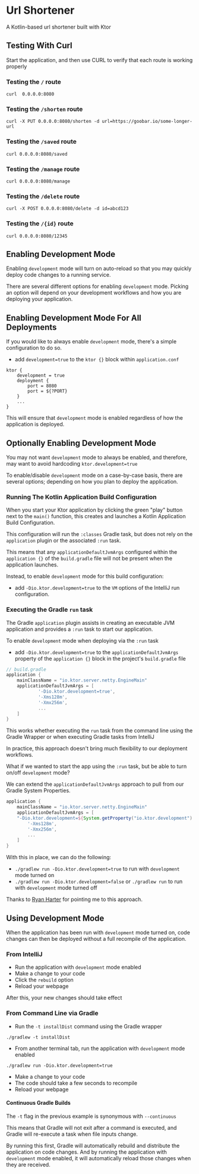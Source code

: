 # Url Shortener
A Kotlin-based url shortener built with Ktor

## Testing With Curl
Start the application, and then use CURL to verify that each route is working properly

### Testing the `/` route
`curl  0.0.0.0:8080`

### Testing the `/shorten` route
```
curl -X PUT 0.0.0.0:8080/shorten -d url=https://goobar.io/some-longer-url
```

### Testing the `/saved` route
`curl 0.0.0.0:8080/saved`

### Testing the `/manage` route
`curl 0.0.0.0:8080/manage`

### Testing the `/delete` route
```
curl -X POST 0.0.0.0:8080/delete -d id=abcd123
```

### Testing the `/{id}` route
`curl 0.0.0.0:8080/12345`


## Enabling Development Mode
Enabling `development` mode will turn on auto-reload so that you may quickly deploy code changes to a running service.

There are several different options for enabling `development` mode.  Picking an option will depend on your development workflows and how you are deploying your application.

## Enabling Development Mode For All Deployments
If you would like to always enable `development` mode, there's a simple configuration to do so.
- add `development=true` to the `ktor {}` block within `application.conf`

```
ktor {
    development = true
    deployment {
        port = 8080
        port = ${?PORT}
    }
    ...
}
```

This will ensure that `development` mode is enabled regardless of how the application is deployed.

## Optionally Enabling Development Mode
You may not want `development` mode to always be enabled, and therefore, may want to avoid hardcoding `ktor.development=true` 

To enable/disable `development` mode on a case-by-case basis, there are several options; depending on how you plan to deploy the application.

### Running The Kotlin Application Build Configuration
When you start your Ktor application by clicking the green "play" button next to the `main()` function, this creates and launches a Kotlin Application Build Configuration.

This configuration will run the `:classes` Gradle task, but does not rely on the `application` plugin or the associated `:run` task.

This means that any `applicationDefaultJvmArgs` configured within the `application {}` of the `build.gradle` file will not be present when the application launches.

Instead, to enable `development` mode for this build configuration:

-  add `-Dio.ktor.development=true` to the `VM` options of the IntelliJ run configuration.


### Executing the Gradle `run` task
The Gradle `application` plugin assists in creating an executable JVM application and provides a `:run` task to start our application.

To enable `development` mode when deploying via the `:run` task
- add `-Dio.ktor.development=true` to the `applicationDefaultJvmArgs` property of the `application {}` block in the project's `build.gradle` file

```groovy
// build.gradle
application {
    mainClassName = "io.ktor.server.netty.EngineMain"
    applicationDefaultJvmArgs = [
            '-Dio.ktor.development=true',
            '-Xms128m',
            '-Xmx256m',
            ...
    ]
}
```
This works whether executing the `run` task from the command line using the Gradle Wrapper or when executing Gradle tasks from IntelliJ

In practice, this approach doesn't bring much flexibility to our deployment workflows.

What if we wanted to start the app using the `:run` task, but be able to turn on/off `development` mode?

We can extend the `applicationDefaultJvmArgs` approach to pull from our Gradle System Properties.

```groovy
application {
    mainClassName = "io.ktor.server.netty.EngineMain"
    applicationDefaultJvmArgs = [
    "-Dio.ktor.development=${System.getProperty("io.ktor.development") ?: "false"}",
        '-Xms128m',
        '-Xmx256m',
        ...
    ]
}
```
With this in place, we can do the following:
- `./gradlew run -Dio.ktor.development=true` to run with `development` mode turned on
- `./gradlew run -Dio.ktor.development=false` or `./gradlew run` to run with `development` mode turned off

Thanks to [Ryan Harter](@rharter) for pointing me to this approach.

## Using Development Mode
When the application has been run with `development` mode turned on, code changes can then be deployed without a full recompile of the application.

### From IntelliJ
- Run the application with `development` mode enabled
- Make a change to your code
- Click the `rebuild` option
- Reload your webpage

After this, your new changes should take effect

### From Command Line via Gradle
- Run the `-t installDist` command using the Gradle wrapper

`./gradlew -t installDist`
  
- From another terminal tab, run the application with `development` mode enabled
  
`./gradlew run -Dio.ktor.development=true`

- Make a change to your code
- The code should take a few seconds to recompile
- Reload your webpage

#### Continuous Gradle Builds
The `-t` flag in the previous example is synonymous with `--continuous`

This means that Gradle will not exit after a command is executed, and Gradle will re-execute a task when file inputs change.

By running this first, Gradle will automatically rebuild and distribute the application on code changes.  And by running the application with `development` mode enabled, it will automatically reload those changes when they are received.